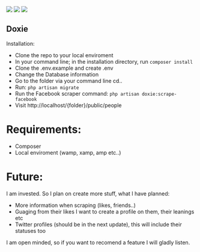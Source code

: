 <img src="https://i.imgur.com/SxHqChC.png">
<img src="https://i.imgur.com/we5psYQ.png">
<img src="https://i.imgur.com/hge1crX.png">

## Doxie

Installation:

- Clone the repo to your local enviroment
- In your command line; in the installation directory, run `composer install`
- Clone the .env.example and create .env
- Change the Database information
- Go to the folder via your command line cd..
- Run: `php artisan migrate`
- Run the Facebook scraper command: `php artisan doxie:scrape-facebook`
- Visit http://localhost/{folder}/public/people


# Requirements:

- Composer
- Local enviroment (wamp, xamp, amp etc..)

# Future:

I am invested. So I plan on create more stuff, what I have planned:

- More information when scraping (likes, friends..)
- Guaging from their likes I want to create a profile on them, their leanings etc
- Twitter profiles (should be in the next update), this will include their statuses too


I am open minded, so if you want to recomend a feature I will gladly listen.
